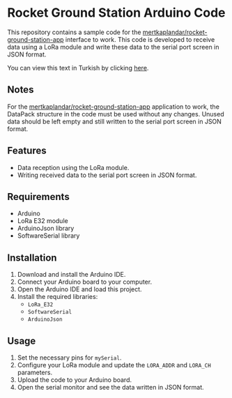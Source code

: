 # Rocket Ground Station Arduino Code

This repository contains a sample code for the [mertkaplandar/rocket-ground-station-app](https://github.com/mertkaplandar/rocket-ground-station-app) interface to work. This code is developed to receive data using a LoRa module and write these data to the serial port screen in JSON format.

You can view this text in Turkish by clicking [here](README.md).

## Notes
For the [mertkaplandar/rocket-ground-station-app](https://github.com/mertkaplandar/rocket-ground-station-app) application to work, the DataPack structure in the code must be used without any changes. Unused data should be left empty and still written to the serial port screen in JSON format.

## Features

- Data reception using the LoRa module.
- Writing received data to the serial port screen in JSON format.

## Requirements

- Arduino
- LoRa E32 module
- ArduinoJson library
- SoftwareSerial library

## Installation

1. Download and install the Arduino IDE.
2. Connect your Arduino board to your computer.
3. Open the Arduino IDE and load this project.
4. Install the required libraries:
   - `LoRa_E32`
   - `SoftwareSerial`
   - `ArduinoJson`

## Usage

1. Set the necessary pins for `mySerial`.
2. Configure your LoRa module and update the `LORA_ADDR` and `LORA_CH` parameters.
3. Upload the code to your Arduino board.
4. Open the serial monitor and see the data written in JSON format.

